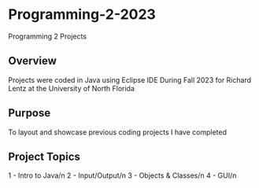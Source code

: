 # Programming-2-2023
Programming 2 Projects

## Overview 
Projects were coded in Java using Eclipse IDE
During Fall 2023 for Richard Lentz at the University of North Florida

## Purpose
To layout and showcase previous coding projects I have completed

## Project Topics
1 - Intro to Java/n
2 - Input/Output/n
3 - Objects & Classes/n
4 - GUI/n

